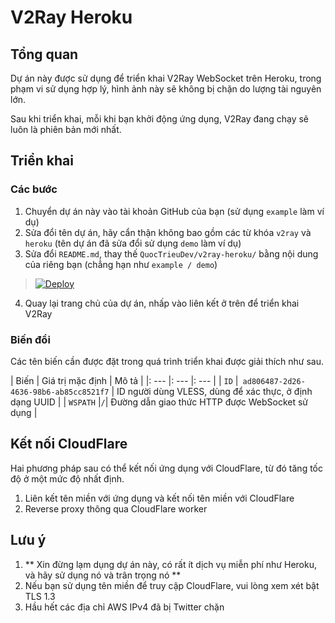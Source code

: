 # V2Ray Heroku

## Tổng quan

Dự án này được sử dụng để triển khai V2Ray WebSocket trên Heroku, trong phạm vi sử dụng hợp lý, hình ảnh này sẽ không bị chặn do lượng tài nguyên lớn.

Sau khi triển khai, mỗi khi bạn khởi động ứng dụng, V2Ray đang chạy sẽ luôn là phiên bản mới nhất.

## Triển khai

### Các bước

 1. Chuyển dự án này vào tài khoản GitHub của bạn (sử dụng `example` làm ví dụ)
 2. Sửa đổi tên dự án, hãy cẩn thận không bao gồm các từ khóa `v2ray` và` heroku` (tên dự án đã sửa đổi sử dụng `demo` làm ví dụ)
 3. Sửa đổi `README.md`, thay thế `QuocTrieuDev/v2ray-heroku/` bằng nội dung của riêng bạn (chẳng hạn như `example / demo`)

>[![Deploy](https://www.herokucdn.com/deploy/button.png)](https://dashboard.heroku.com/new?template=https://github.com/QuocTrieuDev/v2ray-heroku/tree/vless)

 4. Quay lại trang chủ của dự án, nhấp vào liên kết ở trên để triển khai V2Ray

### Biến đổi

Các tên biến cần được đặt trong quá trình triển khai được giải thích như sau.

| Biến | Giá trị mặc định | Mô tả |
|: --- |: --- |: --- |
| `ID` |` ad806487-2d26-4636-98b6-ab85cc8521f7` | ID người dùng VLESS, dùng để xác thực, ở định dạng UUID |
| `WSPATH` |` / `| Đường dẫn giao thức HTTP được WebSocket sử dụng |

## Kết nối CloudFlare

Hai phương pháp sau có thể kết nối ứng dụng với CloudFlare, từ đó tăng tốc độ ở một mức độ nhất định.

 1. Liên kết tên miền với ứng dụng và kết nối tên miền với CloudFlare
 2. Reverse proxy thông qua CloudFlare worker

## Lưu ý

 1. ** Xin đừng lạm dụng dự án này, có rất ít dịch vụ miễn phí như Heroku, và hãy sử dụng nó và trân trọng nó **
 2. Nếu bạn sử dụng tên miền để truy cập CloudFlare, vui lòng xem xét bật TLS 1.3
 3. Hầu hết các địa chỉ AWS IPv4 đã bị Twitter chặn
